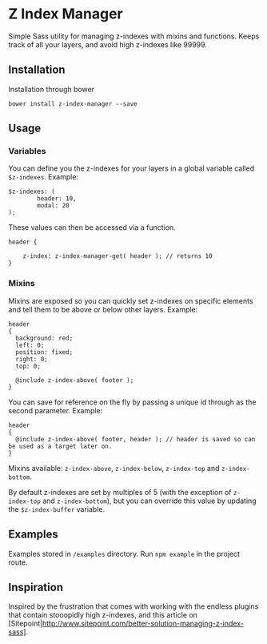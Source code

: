 # Z Index Manager
Simple Sass utility for managing z-indexes with mixins and functions.
Keeps track of all your layers, and avoid high z-indexes like 99999.

## Installation
Installation through bower
```
bower install z-index-manager --save
```

## Usage
### Variables
You can define you the z-indexes for your layers in a global variable called `$z-indexes`.
Example:
```
$z-indexes: (
		header: 10,
		modal: 20
);
```
These values can then be accessed via a function.
```
header {

    z-index: z-index-manager-get( header ); // returns 10
}

```

### Mixins
Mixins are exposed so you can quickly set z-indexes on specific elements and tell them to be above or below other layers.
Example:
```
header
{
  background: red;
  left: 0;
  position: fixed;
  right: 0;
  top: 0;

  @include z-index-above( footer );
}
```
You can save for reference on the fly by passing a unique id through as the second parameter.
Example: 
```
header
{
  @include z-index-above( footer, header ); // header is saved so can be used as a target later on.
}
```
Mixins available: `z-index-above`, `z-index-below`, `z-index-top` and `z-index-bottom`.

By default z-indexes are set by multiples of 5 (with the exception of `z-index-top` and `z-index-bottom`), but you can override this value by updating the `$z-index-buffer` variable.

## Examples
Examples stored in `/examples` directory. Run `npm example` in the project route.

## Inspiration
Inspired by the frustration that comes with working with the endless plugins that contain stooopidly high z-indexes, and this article on [Sitepoint|http://www.sitepoint.com/better-solution-managing-z-index-sass].

